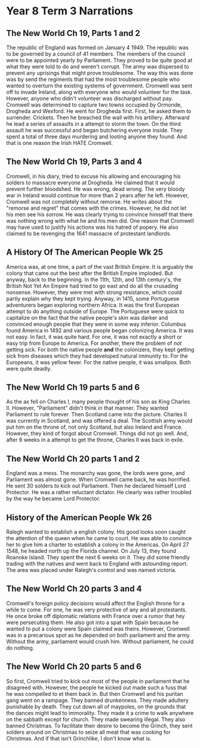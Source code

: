 # Year 8 Term 3 Narrations

## The New World Ch 19, Parts 1 and 2

The republic of England was formed on January 4 1949. The republic was to be governed by a council of 41 members. The members of the council were to be appointed yearly by Parliament. They proved to be quite good at what they were told to do and weren't corrupt. The army was dispersed to prevent any uprisings that might prove troublesome. The way this was done was by send the regiments that had the most troublesome people who wanted to overturn the existing systems of government. Cromwell was sent off to invade Ireland, along with everyone who would volunteer for the task. However, anyone who didn't volunteer was discharged without pay. Cromwell was determined to capture two towns occupied by Ormonde, Drogheda and Wexford. He went for Drogheda first.  First, he asked them to surrender. Crickets. Then he breached the wall with his artillery. Afterward he lead a series of assaults in a attempt to storm the town. On the third assault he was successful and began butchering everyone inside. They spent a total of three days murdering and looting anyone they found. And that is one reason the Irish HATE Cromwell.

## The New World Ch 19, Parts 3 and 4

Cromwell, in his diary, tried to excuse his allowing and encouraging his solders to massacre everyone at Drogheda. He claimed that it would prevent further bloodshed. He was wrong, dead wrong. The very bloody war in Ireland would continue for more than 2 years after he left. However, Cromwell was not completely without remorse. He writes about the "remorse and regret" that comes with the crimes. However, he did not let his men see his sorrow.  He was clearly trying to convince himself that there was nothing wrong with what he and his men did. One reason that Cromwell may have used to justify his actions was his hatred of popery. He also claimed to be revenging the 1641 massacre of protestant landlords.

## A History Of The American People Wk 25

America was, at one time, a part of the vast British Empire. It is arguably the colony that came out the best after the British Empire imploded. But anyway, back to the beginning. In the 11th, 12th, and 13th century's, the British Not Yet An Empire had tried to go east and do all the crusading nonsense. However, they were met with strong resistance, which could partly explain why they kept trying. Anyway, in 1415, some Portuguese adventurers began exploring northern Africa. It was the first European attempt to do anything outside of Europe. The Portuguese were quick to capitalize on the fact that the native people's skin was darker and convinced enough people that they were in some way inferior. Columbus found America in 1492 and various people began colonizing America. It was not easy. In fact, it was quite hard. For one, it was not exactly a short or easy trip from Europe to America. For another, there the problem of *not* getting sick. For both the native people **and** the colonizers, they kept getting sick from diseases which they had developed natural immunity to. For the Europeans, it was yellow fever. For the native people, it was smallpox. Both were quite deadly. 

## The New World Ch 19 parts 5 and 6

As the ax fell on Charles I, many people thought of his son as King Charles II. However, "Parliament" didn't think in that manner. They wanted Parliament to rule forever. Then Scotland came into the picture. Charles II was currently in Scotland, and was offered a deal. The Scottish army would put him on the throne of, not only Scotland, but also Ireland and France. However, they kind of forgot about Cromwell. Things did not go well. And, after 6 weeks in a attempt to get the throne, Charles II was back in exile.

## The New World Ch 20 parts 1 and 2

England was a mess. The monarchy was gone, the lords were gone, and Parliament was almost gone. When Cromwell came back, he was horrified. He sent 30 solders to kick out Parliament. Then he declared himself Lord Protector. He was a rather reluctant dictator. He clearly was rather troubled by the way he became Lord Protector. 

## History of the American People Wk 26

Ralegh wanted to establish a english colony. His good looks soon caught the attention of the queen when he came to court. He was able to convince her to give him a charter to establish a colony in the Americas. On April 27 1548, he headed north up the Florida channel. On July 13, they found Roanoke Island. They spent the next 6 weeks on it. They did some friendly trading with the natives and went back to England with astounding report. The area was placed under Ralegh's control and was named victoria.

## The New World Ch 20 parts 3 and 4

Cromwell's foreign policy decisions would affect the English throne for a while to come. For one, he was very protective of any and all protestants. He once broke off diplomatic relations with France over a rumor that hey were persecuting them. He also got into a spat with Spain because he wanted to put a colony were Spain claimed was theirs. However, Cromwell was in a precarious spot as he depended on both parliament and the army. Without the army, parliament would crush him. Without parliament, he could do nothing. 

## The New World Ch 20 parts 5 and 6

So first, Cromwell tried to kick out most of the people in parliament that he disagreed with. However, the people he kicked out made such a fuss that he was compelled to et them back in. But then Cromwell and his puritan gang went on a rampage. They banned drunkenness. They made adultery punishable by death. They cut down all of maypoles, on the grounds that the dances might lead to immorality. They made it a crime to walk anywhere on the sabbath except for church. They made swearing illegal. They also banned Christmas. To facilitate their desire to become the Grinch, they sent solders around on Christmas to seize all meat that was cooking for Christmas. And if that isn't Grinchlike, I don't know what is. 